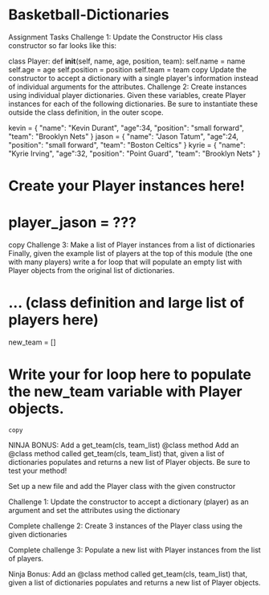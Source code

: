 # Basketball-Dictionaries

Assignment Tasks
Challenge 1: Update the Constructor
His class constructor so far looks like this:

class Player:
    def __init__(self, name, age, position, team):
        self.name = name
        self.age = age
        self.position = position
        self.team = team
copy
Update the constructor to accept a dictionary with a single player's information instead of individual arguments for the attributes.
Challenge 2: Create instances using individual player dictionaries.
Given these variables, create Player instances for each of the following dictionaries. Be sure to instantiate these outside the class definition, in the outer scope.

kevin = {
    	"name": "Kevin Durant", 
    	"age":34, 
    	"position": "small forward", 
    	"team": "Brooklyn Nets"
}
jason = {
    	"name": "Jason Tatum", 
    	"age":24, 
    	"position": "small forward", 
    	"team": "Boston Celtics"
}
kyrie = {
    	"name": "Kyrie Irving", 
    	"age":32, "position": "Point Guard", 
    	"team": "Brooklyn Nets"
}
    
# Create your Player instances here!
# player_jason = ???
copy
Challenge 3: Make a list of Player instances from a list of dictionaries
Finally, given the example list of players at the top of this module (the one with many players) write a for loop that will populate an empty list with Player objects from the original list of dictionaries.

# ... (class definition and large list of players here)
new_team = []
# Write your for loop here to populate the new_team variable with Player objects.
    copy
NINJA BONUS: Add a get_team(cls, team_list) @class method
Add an @class method called get_team(cls, team_list) that, given a list of dictionaries populates and returns a new list of Player objects. Be sure to test your method!

Set up a new file and add the Player class with the given constructor

Challenge 1: Update the constructor to accept a dictionary (player) as an argument and set the attributes using the dictionary

Complete challenge 2: Create 3 instances of the Player class using the given dictionaries

Complete challenge 3: Populate a new list with Player instances from the list of players.

Ninja Bonus: Add an @class method called get_team(cls, team_list) that, given a list of dictionaries populates and returns a new list of Player objects.
